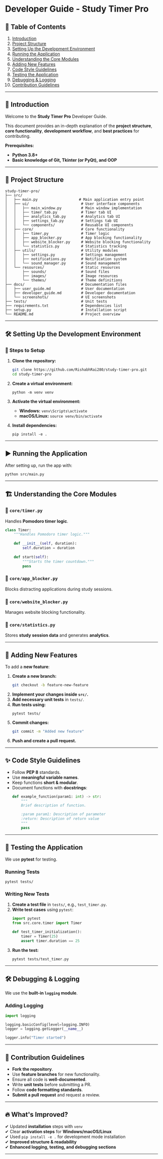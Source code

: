 # Developer Guide - Study Timer Pro

## 📌 Table of Contents
1. [Introduction](#introduction)  
2. [Project Structure](#project-structure)  
3. [Setting Up the Development Environment](#setting-up-the-development-environment)  
4. [Running the Application](#running-the-application)  
5. [Understanding the Core Modules](#understanding-the-core-modules)  
6. [Adding New Features](#adding-new-features)  
7. [Code Style Guidelines](#code-style-guidelines)  
8. [Testing the Application](#testing-the-application)  
9. [Debugging & Logging](#debugging--logging)  
10. [Contribution Guidelines](#contribution-guidelines)  

---

## 🚀 Introduction  
Welcome to the **Study Timer Pro** Developer Guide.  

This document provides an in-depth explanation of the **project structure**, **core functionality**, **development workflow**, and **best practices** for contributing.  

**Prerequisites:**  
- **Python 3.8+**  
- **Basic knowledge of Git, Tkinter (or PyQt), and OOP**  

---

## 📂 Project Structure

```plaintext
study-timer-pro/
├── src/
│   ├── main.py                   # Main application entry point
│   ├── ui/                        # User interface components
│   │   ├── main_window.py         # Main window implementation
│   │   ├── timer_tab.py           # Timer tab UI
│   │   ├── analytics_tab.py       # Analytics tab UI
│   │   ├── settings_tab.py        # Settings tab UI
│   │   └── components/            # Reusable UI components
│   ├── core/                      # Core functionality
│   │   ├── timer.py               # Timer logic
│   │   ├── app_blocker.py         # App blocking functionality
│   │   ├── website_blocker.py     # Website blocking functionality
│   │   └── statistics.py          # Statistics tracking
│   ├── utils/                     # Utility modules
│   │   ├── settings.py            # Settings management
│   │   ├── notifications.py       # Notification system
│   │   └── sound_manager.py       # Sound management
│   └── resources/                 # Static resources
│       ├── sounds/                # Sound files
│       ├── images/                # Image resources
│       └── themes/                # Theme definitions
├── docs/                          # Documentation files
│   ├── user_guide.md              # User documentation
│   ├── developer_guide.md         # Developer documentation
│   └── screenshots/               # UI screenshots
├── tests/                         # Unit tests
├── requirements.txt               # Dependencies list
├── setup.py                       # Installation script
└── README.md                      # Project overview
```

---

## 🛠 Setting Up the Development Environment

### **🔹 Steps to Setup**
1. **Clone the repository:**
   ```bash
   git clone https://github.com/RishabhRai280/study-timer-pro.git
   cd study-timer-pro
   ```

2. **Create a virtual environment:**
   ```shellscript
   python -m venv venv
   ```

3. **Activate the virtual environment:**
   - **Windows:** `venv\Scripts\activate`
   - **macOS/Linux:** `source venv/bin/activate`

4. **Install dependencies:**
   ```shellscript
   pip install -e .
   ```

---

## ▶️ Running the Application
After setting up, run the app with:
```shellscript
python src/main.py
```

---

## 🏗 Understanding the Core Modules  

### **🔹 `core/timer.py`**
Handles **Pomodoro timer logic**.  
```python
class Timer:
    """Handles Pomodoro timer logic."""
    
    def __init__(self, duration):
        self.duration = duration
    
    def start(self):
        """Starts the timer countdown."""
        pass
```

### **🔹 `core/app_blocker.py`**
Blocks distracting applications during study sessions.

### **🔹 `core/website_blocker.py`**
Manages website blocking functionality.

### **🔹 `core/statistics.py`**
Stores **study session data** and generates **analytics**.

---

## 🎯 Adding New Features
To add a **new feature**:
1. **Create a new branch:**
   ```bash
   git checkout -b feature-new-feature
   ```
2. **Implement your changes inside `src/`.**
3. **Add necessary unit tests** in `tests/`.
4. **Run tests using:**
   ```shellscript
   pytest tests/
   ```
5. **Commit changes:**
   ```bash
   git commit -m "Added new feature"
   ```
6. **Push and create a pull request.**

---

## ✨ Code Style Guidelines
- Follow **PEP 8** standards.  
- Use **meaningful variable names**.  
- Keep functions **short & modular**.  
- Document functions with **docstrings**:
  ```python
  def example_function(param1: int) -> str:
      """
      Brief description of function.

      :param param1: Description of parameter
      :return: Description of return value
      """
      pass
  ```

---

## 🧪 Testing the Application  
We use **pytest** for testing.  

### **Running Tests**
```shellscript
pytest tests/
```

### **Writing New Tests**
1. **Create a test file** in `tests/`, e.g., `test_timer.py`.
2. **Write test cases** using `pytest`:
   ```python
   import pytest
   from src.core.timer import Timer

   def test_timer_initialization():
       timer = Timer(25)
       assert timer.duration == 25
   ```
3. **Run the test:**
   ```shellscript
   pytest tests/test_timer.py
   ```

---

## 🛠 Debugging & Logging
We use the **built-in `logging` module**.

### **Adding Logging**
```python
import logging

logging.basicConfig(level=logging.INFO)
logger = logging.getLogger(__name__)

logger.info("Timer started")
```

---

## 📜 Contribution Guidelines
- **Fork the repository**.  
- Use **feature branches** for new functionality.  
- Ensure all code is **well-documented**.  
- Write **unit tests** before submitting a PR.  
- Follow **code formatting standards**.  
- **Submit a pull request** and request a review.

---

## 🔥 What's Improved?  
✔ Updated **installation** steps with `venv`  
✔ Clear **activation steps** for **Windows/macOS/Linux**  
✔ Used `pip install -e .` for development mode installation  
✔ **Improved structure & readability**  
✔ **Enhanced logging, testing, and debugging sections**  

---